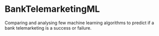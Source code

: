 # BankTelemarketingML
Comparing and analysing few machine learning algorithms to predict if a bank telemarketing is a success or failure.
